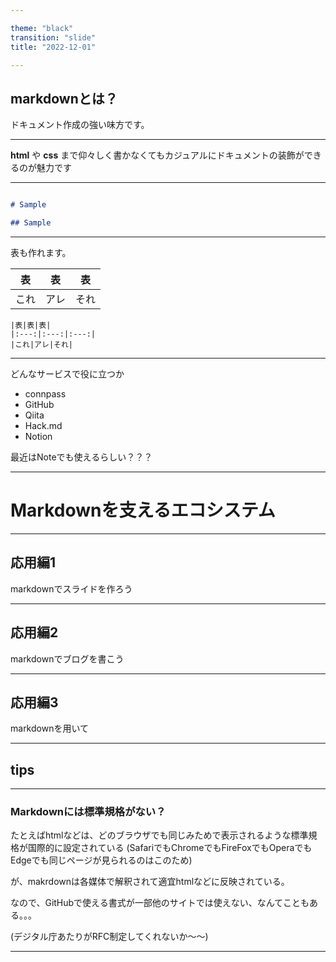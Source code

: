```yaml
---

theme: "black"
transition: "slide"
title: "2022-12-01"

---
```


## markdownとは？

ドキュメント作成の強い味方です。

---

**html**
や
**css**
まで仰々しく書かなくてもカジュアルにドキュメントの装飾ができるのが魅力です


--- 

```md

# Sample

## Sample


```


---
表も作れます。

|表|表|表|
|:---:|:---:|:---:|
|これ|アレ|それ|

```
|表|表|表|
|:---:|:---:|:---:|
|これ|アレ|それ|

```

---


どんなサービスで役に立つか

- connpass
- GitHub
- Qiita
- Hack.md
- Notion

最近はNoteでも使えるらしい？？？


---


# Markdownを支えるエコシステム



---

## 応用編1
markdownでスライドを作ろう

---


## 応用編2
markdownでブログを書こう

---

## 応用編3
markdownを用いて

---


## tips

---

### Markdownには標準規格がない？


たとえばhtmlなどは、どのブラウザでも同じみためで表示されるような標準規格が国際的に設定されている
(SafariでもChromeでもFireFoxでもOperaでもEdgeでも同じページが見られるのはこのため)

が、makrdownは各媒体で解釈されて適宜htmlなどに反映されている。

なので、GitHubで使える書式が一部他のサイトでは使えない、なんてこともある。。。

(デジタル庁あたりがRFC制定してくれないか〜〜)

---